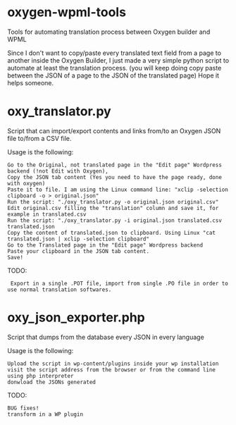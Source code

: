 # oxygen-wpml-tools
Tools for automating translation process between Oxygen builder and WPML

Since I don't want to copy/paste every translated text field from a page to another inside the Oxygen Builder,
I just made a very simple python script to automate at least the translation process.
(you will keep doing copy paste between the JSON of a page to the JSON of the translated page)
Hope it helps someone.

# oxy_translator.py
Script that can import/export contents and links from/to an Oxygen JSON file to/from a CSV file.

Usage is the following:

    Go to the Original, not translated page in the "Edit page" Wordpress backend (!not Edit with Oxygen),
    Copy the JSON tab content (Yes you need to have the page ready, done with oxygen)
    Paste it to file. I am using the Linux command line: "xclip -selection clipboard -o > original.json"
    Run the script: "./oxy_translator.py -o original.json original.csv"
    Edit original.csv filling the "translation" column and save it, for example in translated.csv
    Run the script: "./oxy_translator.py -i original.json translated.csv translated.json
    Copy the content of translated.json to clipboard. Using Linux "cat translated.json | xclip -selection clipboard"
    Go to the Translated page in the "Edit page" Wordpress backend
    Paste your clipboard in the JSON tab content.
    Save!

TODO:

     Export in a single .POT file, import from single .PO file in order to use normal translation softwares.


# oxy_json_exporter.php
Script that dumps from the database every JSON in every language 

Usage is the following:

    Upload the script in wp-content/plugins inside your wp installation
    visit the script address from the browser or from the command line using php interpreter
    donwload the JSONs generated 

TODO:

    BUG fixes!
    transform in a WP plugin
    
